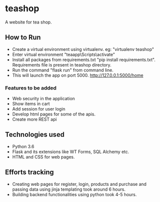 # teashop
A website for tea shop.

## How to Run
- Create a virtual environment using virtualenv. eg: "virtualenv teashop"
- Enter virtual environment "teaapp\Scripts\activate"
- Install all packages from requirements.txt "pip install requirements.txt". Requirements file is present in teashop directory.
- Run the command "flask run" from command line.
- This will launch the app on port 5000. http://127.0.0.1:5000/home

### Features to be added
- Web security in the application
- Show items in cart
- Add session for user login
- Develop html pages for some of the apis.
- Create more REST api

## Technologies used
- Python 3.6
- Flask and its extensions like WT Forms, SQL Alchemy etc.
- HTML and CSS for web pages.

## Efforts tracking
- Creating web pages for register, login, products and purchase and passing data using jinja templating took around 6 hours.
- Building backend functionalities using python took 4-5 hours.
